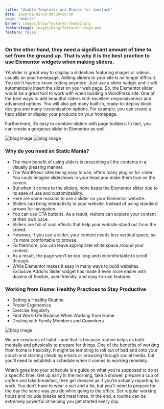 ```yaml
---
title: "Usable Templates and Blocks for Jamstack"
date: 2020-01-02T00:00:00+06:00
tags: "mobile"
banner: images/blog/featured-thumb2.png
featureImage: images/blog/featured-image.png
feature: false
---
```


### On the other hand, they need a significant amount of time to set from the ground up. That is why it is the best practice to use Elementor widgets when making sliders.

YA slider is great way to display a slideshow featuring images or videos, usually on your homepage. Adding sliders to your site is no longer difficult. You don’t have to know coding anymore. Just use a slider widget and it will automatically insert the slider on your web page. So, the Elementor slider would be a great tool to work with when building a WordPress site.
One of the best ways to add beautiful sliders with excellent responsiveness and advanced options. You will also get many built-in, ready-to-deploy block designs and many customization options. For example, you can create a hero slider or display your products on your homepage.

Furthermore, it’s easy to combine sliders with page builders. In fact, you can create a gorgeous slider in Elementor as well.

![blog image](/images/blog/featured-thumb12.png)
![blog image](/images/blog/featured-thumb11.png)

### Why do you need an Static Mania?

- The main benefit of using sliders is presenting all the contents in a visually pleasing manner.
- The WordPress sites being easy to use, offers many plugins for slider. You could imagine slideshows in your head and make them true on the screen.
- But when it comes to the sliders, none beats the Elementor slider due to its ease of use and customizability.
- Here are some reasons to use a slider on your Elementor website.
- Sliders can bring interactivity to your website. Instead of using standard arrows for navigation.
- You can use CTA buttons. As a result, visitors can explore your content at their own pace.
- Sliders are full of cool effects that help your website stand out from the crowd.
- However, if you use a slider, your content needs less vertical space, so it’s more comfortable to browse.
- Furthermore, you can leave appropriate white space around your content.
- As a result, the page won’t be too long and uncomfortable to scroll through.
- While Elementor makes it easy in many ways to build websites. Exclusive Addons Slider widget has made it even more easier with dozens of flexible, user-friendly, and easy-to-use features.

### Working from Home: Healthy Practices to Stay Productive

- Setting a Healthy Routine
- Proper Ergonomics
- Exercise Regularly
- Find Work-Life Balance When Working from Home
- Dealing with Family Members and Coworkers

![blog image](/images/blog/featured-thumb13.png)

We are creatures of habit – and that is because routine helps us both mentally and physically to prepare for things. One of the benefits of working from home is flexibility. It might be tempting to roll out of bed and onto your couch and starting checking emails or browsing through social media, but you’ll need to establish a schedule when it comes to working remotely.

What’s goes into your schedule is a guide on what you’re supposed to do at a specific time. Get up early in the morning, take a shower, prepare a cup of coffee and take breakfast, then get dressed as if you’re actually reporting to work. You don’t have to wear a suit and a tie, but you’ll need to prepare for the day the same way you do while going to the office. Set regular working hours and include breaks and meal times. In the end, a routine can be extremely powerful at helping you get started every day.
